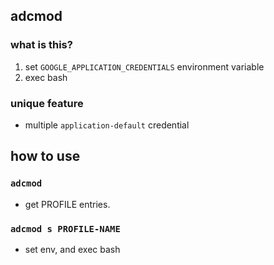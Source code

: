 ## adcmod
### what is this?
1. set `GOOGLE_APPLICATION_CREDENTIALS`  environment variable
1. exec bash

### unique feature
* multiple `application-default` credential

## how to use
### `adcmod`
* get PROFILE entries.

### `adcmod s PROFILE-NAME`
* set env, and exec bash
